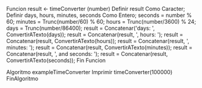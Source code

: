 Funcion result <- timeConverter (number)
	Definir result Como Caracter;
	Definir days, hours, minutes, seconds Como Entero;
	seconds = number % 60;
	minutes = Trunc(number/60) % 60;
	hours = Trunc(number/3600) % 24;
	days = Trunc(number/86400);
	result = Concatenar('days: ', ConvertirATexto(days));
	result = Concatenar(result, ', hours: ');
	result = Concatenar(result, ConvertirATexto(hours));
	result = Concatenar(result, ', minutes: ');
	result = Concatenar(result, ConvertirATexto(minutes));
	result = Concatenar(result, ', and seconds: ');
	result = Concatenar(result, ConvertirATexto(seconds));
Fin Funcion

Algoritmo exampleTimeConverter
	Imprimir timeConverter(100000)
FinAlgoritmo
